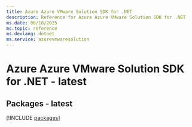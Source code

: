 ```yaml
---
title: Azure Azure VMware Solution SDK for .NET
description: Reference for Azure Azure VMware Solution SDK for .NET
ms.date: 06/18/2025
ms.topic: reference
ms.devlang: dotnet
ms.service: azurevmwaresolution
---
```

# Azure Azure VMware Solution SDK for .NET - latest
## Packages - latest
[!INCLUDE [packages](azure-vmware-solution-index.md)]